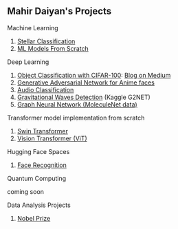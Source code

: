 ## Mahir Daiyan's Projects

Machine Learning
1. [Stellar Classification](https://github.com/MHRDYN7/stellar-classification/blob/main/STELLAR_CLASSIFICATION.ipynb)
2. [ML Models From Scratch](https://colab.research.google.com/drive/1T9K9AbhCRGIaY178Jb34g2Q7xDqY1-g9)

Deep Learning
1. [Object Classification with CIFAR-100](https://colab.research.google.com/drive/19ltCjjQ5aI_1DgOoHy4JSdLU6Ayf2SkM): [Blog on Medium](https://medium.com/@mahir15daiyan/exploration-of-the-hidden-statistics-behind-the-nobel-prize-using-pandas-8042496f0c92?source=user_profile---------0----------------------------)
2. [Generative Adversarial Network for Anime faces](https://colab.research.google.com/drive/18n4YCW54M5bngKnZrIPQiX993k8V8Fi5) 
3. [Audio Classification](https://colab.research.google.com/drive/1M_eofb8qzbNT6ds2psSPblwRwoXsIYvw)
5. [Gravitational Waves Detection](https://colab.research.google.com/drive/1FPQIVYLw3_SxnClacjwCg1uJ7JhuM8SO?usp=sharing) (Kaggle G2NET)
6. [Graph Neural Network (MoleculeNet data)](https://colab.research.google.com/drive/1nBIGB8EWFUMRsO_xHWfe2qRxMSbz1QHI?usp=sharing)

Transformer model implementation from scratch
1. [Swin Transformer](https://colab.research.google.com/drive/14tm9sq6_Mc57FCgtOsVf4osjY0nKt7rT?usp=sharing)
2. [Vision Transformer (ViT)](https://colab.research.google.com/drive/1zrdhH1SYDyJXA4XArGjm0DTlC16000oX?usp=sharing) 

Hugging Face Spaces
1. [Face Recognition](https://huggingface.co/spaces/MHRDYN7/FaceRecognition)

Quantum Computing 

coming soon

Data Analysis Projects
1. [Nobel Prize](https://medium.com/@mahir15daiyan/exploration-of-the-hidden-statistics-behind-the-nobel-prize-using-pandas-8042496f0c92?source=user_profile---------0----------------------------) 
 
